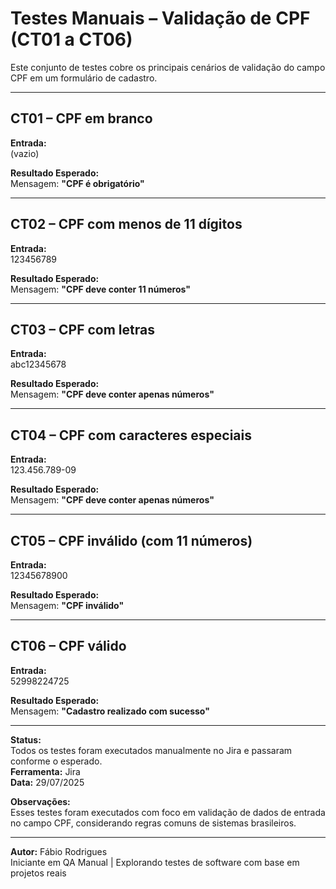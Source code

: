 # Testes Manuais – Validação de CPF (CT01 a CT06)

Este conjunto de testes cobre os principais cenários de validação do campo CPF em um formulário de cadastro.

---

##  CT01 – CPF em branco

**Entrada:**  
(vazio)

**Resultado Esperado:**  
Mensagem: **"CPF é obrigatório"**

---

## CT02 – CPF com menos de 11 dígitos

**Entrada:**  
123456789

**Resultado Esperado:**  
Mensagem: **"CPF deve conter 11 números"**

---

## CT03 – CPF com letras

**Entrada:**  
abc12345678

**Resultado Esperado:**  
Mensagem: **"CPF deve conter apenas números"**

---

## CT04 – CPF com caracteres especiais

**Entrada:**  
123.456.789-09

**Resultado Esperado:**  
Mensagem: **"CPF deve conter apenas números"**

---

##  CT05 – CPF inválido (com 11 números)

**Entrada:**  
12345678900

**Resultado Esperado:**  
Mensagem: **"CPF inválido"**

---

## CT06 – CPF válido

**Entrada:**  
52998224725

**Resultado Esperado:**  
Mensagem: **"Cadastro realizado com sucesso"**

---

**Status:**  
Todos os testes foram executados manualmente no Jira e passaram conforme o esperado.  
**Ferramenta:** Jira  
**Data:** 29/07/2025

**Observações:**  
Esses testes foram executados com foco em validação de dados de entrada no campo CPF, considerando regras comuns de sistemas brasileiros.

---

**Autor:** Fábio Rodrigues  
Iniciante em QA Manual | Explorando testes de software com base em projetos reais
